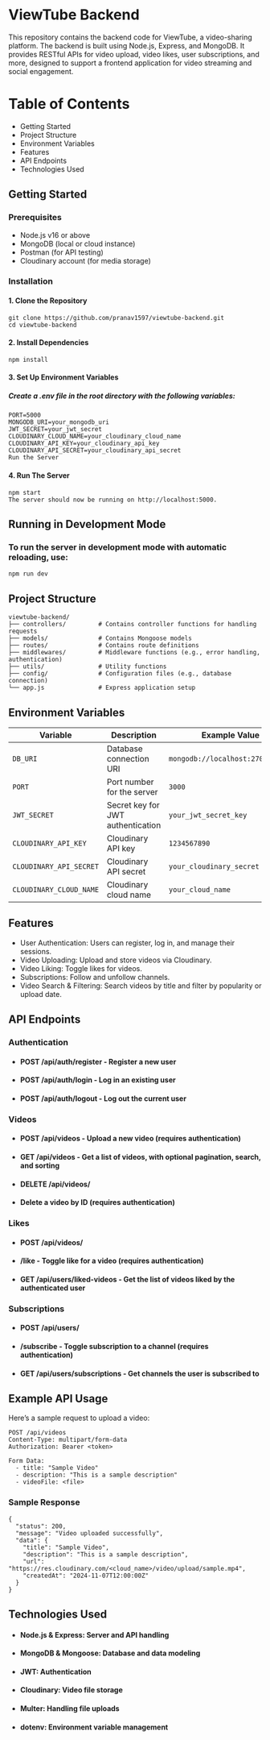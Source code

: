 # ViewTube Backend
This repository contains the backend code for ViewTube, a video-sharing platform. The backend is built using Node.js, Express, and MongoDB. It provides RESTful APIs for video upload, video likes, user subscriptions, and more, designed to support a frontend application for video streaming and social engagement.

# Table of Contents
- Getting Started
- Project Structure
- Environment Variables
- Features
- API Endpoints
- Technologies Used

## Getting Started
### Prerequisites
- Node.js v16 or above
- MongoDB (local or cloud instance)
- Postman (for API testing)
- Cloudinary account (for media storage)
  
### Installation
#### 1. Clone the Repository

```
git clone https://github.com/pranav1597/viewtube-backend.git
cd viewtube-backend
```
#### 2. Install Dependencies

```
npm install
```
#### 3. Set Up Environment Variables

  ##### Create a .env file in the root directory with the following variables:


```
PORT=5000
MONGODB_URI=your_mongodb_uri
JWT_SECRET=your_jwt_secret
CLOUDINARY_CLOUD_NAME=your_cloudinary_cloud_name
CLOUDINARY_API_KEY=your_cloudinary_api_key
CLOUDINARY_API_SECRET=your_cloudinary_api_secret
Run the Server
```

#### 4. Run The Server
```
npm start
The server should now be running on http://localhost:5000.
```

## Running in Development Mode
### To run the server in development mode with automatic reloading, use:

```
npm run dev
```

## Project Structure

```
viewtube-backend/
├── controllers/         # Contains controller functions for handling requests
├── models/              # Contains Mongoose models
├── routes/              # Contains route definitions
├── middlewares/         # Middleware functions (e.g., error handling, authentication)
├── utils/               # Utility functions
├── config/              # Configuration files (e.g., database connection)
└── app.js               # Express application setup
```

## Environment Variables

| Variable             | Description                      | Example Value          |
|----------------------|----------------------------------|------------------------|
| `DB_URI`             | Database connection URI         | `mongodb://localhost:27017/mydb` |
| `PORT`               | Port number for the server      | `3000`                 |
| `JWT_SECRET`         | Secret key for JWT authentication | `your_jwt_secret_key`   |
| `CLOUDINARY_API_KEY` | Cloudinary API key              | `1234567890`           |
| `CLOUDINARY_API_SECRET` | Cloudinary API secret       | `your_cloudinary_secret` |
| `CLOUDINARY_CLOUD_NAME` | Cloudinary cloud name      | `your_cloud_name`      |


## Features
- User Authentication: Users can register, log in, and manage their sessions.
- Video Uploading: Upload and store videos via Cloudinary.
- Video Liking: Toggle likes for videos.
- Subscriptions: Follow and unfollow channels.
- Video Search & Filtering: Search videos by title and filter by popularity or upload date.

## API Endpoints

### Authentication
- #### POST /api/auth/register - Register a new user
- #### POST /api/auth/login - Log in an existing user
- #### POST /api/auth/logout - Log out the current user

### Videos
- #### POST /api/videos - Upload a new video (requires authentication)
- #### GET /api/videos - Get a list of videos, with optional pagination, search, and sorting
- #### DELETE /api/videos/
- #### Delete a video by ID (requires authentication)
  
### Likes
- #### POST /api/videos/
- #### /like - Toggle like for a video (requires authentication)
- #### GET /api/users/liked-videos - Get the list of videos liked by the authenticated user

### Subscriptions
- #### POST /api/users/
- #### /subscribe - Toggle subscription to a channel (requires authentication)
- #### GET /api/users/subscriptions - Get channels the user is subscribed to


## Example API Usage
Here’s a sample request to upload a video:

```
POST /api/videos
Content-Type: multipart/form-data
Authorization: Bearer <token>

Form Data:
  - title: "Sample Video"
  - description: "This is a sample description"
  - videoFile: <file>
```

### Sample Response
```
{
  "status": 200,
  "message": "Video uploaded successfully",
  "data": {
    "title": "Sample Video",
    "description": "This is a sample description",
    "url": "https://res.cloudinary.com/<cloud_name>/video/upload/sample.mp4",
    "createdAt": "2024-11-07T12:00:00Z"
  }
}
```

## Technologies Used
-  #### Node.js & Express: Server and API handling
- #### MongoDB & Mongoose: Database and data modeling
- #### JWT: Authentication
- #### Cloudinary: Video file storage
- #### Multer: Handling file uploads
- #### dotenv: Environment variable management

